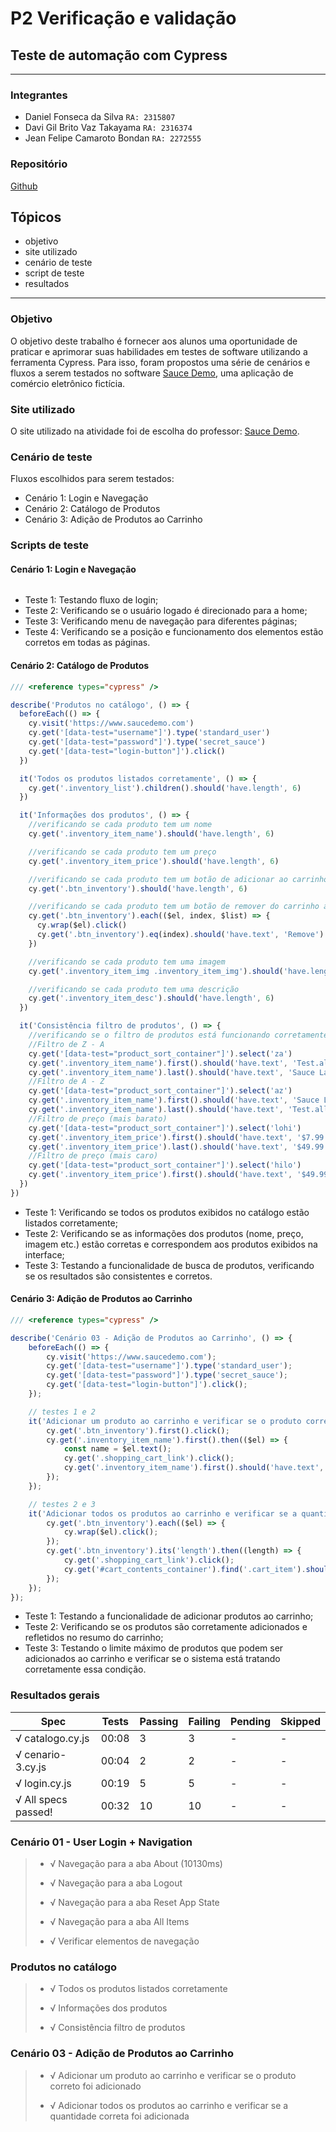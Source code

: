 # P2 Verificação e validação

## Teste de automação com Cypress

---

### Integrantes

- Daniel Fonseca da Silva `RA: 2315807`
- Davi Gil Brito Vaz Takayama `RA: 2316374`
- Jean Felipe Camaroto Bondan `RA: 2272555`

### Repositório

[Github](https://github.com/gittyjeans49/VV-P2)

## Tópicos

- objetivo
- site utilizado
- cenário de teste
- script de teste
- resultados

---

### Objetivo

O objetivo deste trabalho é fornecer aos alunos uma oportunidade de praticar e aprimorar suas
habilidades em testes de software utilizando a ferramenta Cypress. Para isso, foram propostos uma série de cenários e fluxos a serem testados no software [Sauce Demo](https://www.saucedemo.com), uma aplicação de comércio eletrônico fictícia.

### Site utilizado

O site utilizado na atividade foi de escolha do professor: [Sauce Demo](https://www.saucedemo.com).

### Cenário de teste

Fluxos escolhidos para serem testados:

- Cenário 1: Login e Navegação
- Cenário 2: Catálogo de Produtos
- Cenário 3: Adição de Produtos ao Carrinho

### Scripts de teste

#### Cenário 1: Login e Navegação

```js
```

- Teste 1: Testando fluxo de login;
- Teste 2: Verificando se o usuário logado é direcionado para a home;
- Teste 3: Verificando menu de navegação para diferentes páginas;
- Teste 4: Verificando se a posição e funcionamento dos elementos estão corretos em todas as páginas.

#### Cenário 2: Catálogo de Produtos

```js
/// <reference types="cypress" />

describe('Produtos no catálogo', () => {
  beforeEach(() => {
    cy.visit('https://www.saucedemo.com')
    cy.get('[data-test="username"]').type('standard_user')
    cy.get('[data-test="password"]').type('secret_sauce')
    cy.get('[data-test="login-button"]').click()
  })

  it('Todos os produtos listados corretamente', () => {
    cy.get('.inventory_list').children().should('have.length', 6)
  })

  it('Informações dos produtos', () => {
    //verificando se cada produto tem um nome
    cy.get('.inventory_item_name').should('have.length', 6)

    //verificando se cada produto tem um preço
    cy.get('.inventory_item_price').should('have.length', 6)

    //verificando se cada produto tem um botão de adicionar ao carrinho
    cy.get('.btn_inventory').should('have.length', 6)

    //verificando se cada produto tem um botão de remover do carrinho após clicar no botão de adicionar
    cy.get('.btn_inventory').each(($el, index, $list) => {
      cy.wrap($el).click()
      cy.get('.btn_inventory').eq(index).should('have.text', 'Remove').click()
    })

    //verificando se cada produto tem uma imagem
    cy.get('.inventory_item_img .inventory_item_img').should('have.length', 6)

    //verificando se cada produto tem uma descrição
    cy.get('.inventory_item_desc').should('have.length', 6)
  })

  it('Consistência filtro de produtos', () => {
    //verificando se o filtro de produtos está funcionando corretamente
    //Filtro de Z - A
    cy.get('[data-test="product_sort_container"]').select('za')
    cy.get('.inventory_item_name').first().should('have.text', 'Test.allTheThings() T-Shirt (Red)')
    cy.get('.inventory_item_name').last().should('have.text', 'Sauce Labs Backpack')
    //Filtro de A - Z
    cy.get('[data-test="product_sort_container"]').select('az')
    cy.get('.inventory_item_name').first().should('have.text', 'Sauce Labs Backpack')
    cy.get('.inventory_item_name').last().should('have.text', 'Test.allTheThings() T-Shirt (Red)')
    //Filtro de preço (mais barato)
    cy.get('[data-test="product_sort_container"]').select('lohi')
    cy.get('.inventory_item_price').first().should('have.text', '$7.99')
    cy.get('.inventory_item_price').last().should('have.text', '$49.99')
    //Filtro de preço (mais caro)
    cy.get('[data-test="product_sort_container"]').select('hilo')
    cy.get('.inventory_item_price').first().should('have.text', '$49.99')
  })
})
```

- Teste 1: Verificando se todos os produtos exibidos no catálogo estão listados corretamente;
- Teste 2: Verificando se as informações dos produtos (nome, preço, imagem etc.) estão corretas e correspondem aos produtos exibidos na interface;
- Teste 3: Testando a funcionalidade de busca de produtos, verificando se os resultados são consistentes e corretos.

#### Cenário 3: Adição de Produtos ao Carrinho

```js
/// <reference types="cypress" />

describe('Cenário 03 - Adição de Produtos ao Carrinho', () => {
    beforeEach(() => {
        cy.visit('https://www.saucedemo.com');
        cy.get('[data-test="username"]').type('standard_user');
        cy.get('[data-test="password"]').type('secret_sauce');
        cy.get('[data-test="login-button"]').click();
    });

    // testes 1 e 2
    it('Adicionar um produto ao carrinho e verificar se o produto correto foi adicionado', () => {
        cy.get('.btn_inventory').first().click();
        cy.get('.inventory_item_name').first().then(($el) => {
            const name = $el.text();
            cy.get('.shopping_cart_link').click();
            cy.get('.inventory_item_name').first().should('have.text', name);
        });
    });

    // testes 2 e 3
    it('Adicionar todos os produtos ao carrinho e verificar se a quantidade correta foi adicionada', () => {
        cy.get('.btn_inventory').each(($el) => {
            cy.wrap($el).click();
        });
        cy.get('.btn_inventory').its('length').then((length) => {
            cy.get('.shopping_cart_link').click();
            cy.get('#cart_contents_container').find('.cart_item').should('have.length', length);
        });
    });
});
```

- Teste 1: Testando a funcionalidade de adicionar produtos ao carrinho;
- Teste 2: Verificando se os produtos são corretamente adicionados e refletidos no resumo do carrinho;
- Teste 3: Testando o limite máximo de produtos que podem ser adicionados ao carrinho e verificar se o sistema está tratando corretamente essa condição.

### Resultados gerais

<!-- geral -->
| Spec | Tests | Passing | Failing | Pending | Skipped |
| ---- | ----- | ------- | ------- | ------- | ------- |
| √ catalogo.cy.js | 00:08 | 3 | 3 | - | - |
| √ cenario-3.cy.js | 00:04 | 2 | 2 | - | - |
| √ login.cy.js | 00:19 | 5 | 5 | - | - |
| √ All specs passed! | 00:32 | 10 | 10 | - | - |

<!-- cenario 1 -->
### Cenário 01 - User Login + Navigation

> - √ Navegação para a aba About (10130ms)
>
> - √ Navegação para a aba Logout
>
> - √ Navegação para a aba Reset App State
>
> - √ Navegação para a aba All Items
>
> - √ Verificar elementos de navegação

<!-- cenario 2 -->
### Produtos no catálogo

> - √ Todos os produtos listados corretamente
>
> - √ Informações dos produtos
>
> - √ Consistência filtro de produtos

<!-- cenario 3 -->

### Cenário 03 - Adição de Produtos ao Carrinho

> - √ Adicionar um produto ao carrinho e verificar se o produto correto foi adicionado
>
> - √ Adicionar todos os produtos ao carrinho e verificar se a quantidade correta foi adicionada

